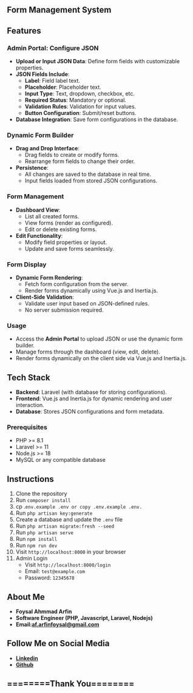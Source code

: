 ## Form Management System

## Features

### Admin Portal: Configure JSON
- **Upload or Input JSON Data**: Define form fields with customizable properties.
- **JSON Fields Include**:
  - **Label**: Field label text.
  - **Placeholder**: Placeholder text.
  - **Input Type**: Text, dropdown, checkbox, etc.
  - **Required Status**: Mandatory or optional.
  - **Validation Rules**: Validation for input values.
  - **Button Configuration**: Submit/reset buttons.
- **Database Integration**: Save form configurations in the database.

### Dynamic Form Builder
- **Drag and Drop Interface**:
  - Drag fields to create or modify forms.
  - Rearrange form fields to change their order.
- **Persistence**:
  - All changes are saved to the database in real time.
  - Input fields loaded from stored JSON configurations.

### Form Management
- **Dashboard View**:
  - List all created forms.
  - View forms (render as configured).
  - Edit or delete existing forms.
- **Edit Functionality**:
  - Modify field properties or layout.
  - Update and save forms seamlessly.

### Form Display
- **Dynamic Form Rendering**:
  - Fetch form configuration from the server.
  - Render forms dynamically using Vue.js and Inertia.js.
- **Client-Side Validation**:
  - Validate user input based on JSON-defined rules.
  - No server submission required.

### Usage
- Access the **Admin Portal** to upload JSON or use the dynamic form builder.
- Manage forms through the dashboard (view, edit, delete).
- Render forms dynamically on the client side via Vue.js and Inertia.js.

## Tech Stack
- **Backend**: Laravel (with database for storing configurations).
- **Frontend**: Vue.js and Inertia.js for dynamic rendering and user interaction.
- **Database**: Stores JSON configurations and form metadata.

### Prerequisites
- PHP >= 8.1
- Laravel >= 11
- Node.js >= 18
- MySQL or any compatible database


## Instructions

1. Clone the repository
2. Run `composer install`
3. cp .`env.example .env or copy .env.example .env.`
4. Run `php artisan key:generate`
6. Create a database and update the `.env` file
8. Run `php artisan migrate:fresh --seed`
9. Run `php artisan serve`
10. Run `npm install`   
11. Run `npm run dev`
12. Visit `http://localhost:8000` in your browser
13. Admin Login
    - Visit `http://localhost:8000/login`
    - Email: `test@example.com`
    - Password: `12345678`




## About Me
- **Foysal Ahmmad Arfin**
- **Software Engineer (PHP, Javascript, Laravel, Nodejs)**
- **Email:af.arfinfoysal@gmail.com**


## Follow Me on Social Media 
- **[Linkedin](https://www.linkedin.com/in/arfinfoysal/)**
- **[Github](https://github.com/arfin-foysal/)**


## ========Thank You========